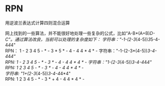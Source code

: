 # RPN
用逆波兰表达式计算四则混合运算

网上找到的一些算法，并不能很好地处理一些复杂的公式，比如“A-B*(A+B)*D-C”。通过算法改良，当前可以处理的复杂度如下：
字符串："-1-(2-3*(4-5))*3*5-4-4*4*4"	
RPN：  1 - 2 3 4 5 - * - 3 * 5 * - 4 - 4 4 * 4 * -
字符串："-1-(2-3*(4-5))*3-4-4*4*4"	   
RPN:  1 - 2 3 4 5 - * - 3 * - 4 - 4 4 * 4 * - 
字符串："1-(2-3*(4-5))*3-4-4*4*4"	
RPN:  1 2 3 4 5 - * - 3 * - 4 - 4 4 * 4 * -   
字符串: "1+(2-3*(4-5))*3-4-4*4*4" 	
RPN:  1 2 3 4 5 - * - 3 * + 4 - 4 4 * 4 * -
